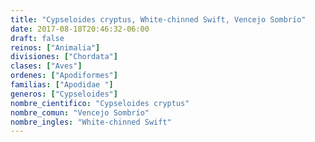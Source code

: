 ```yaml
---
title: "Cypseloides cryptus, White-chinned Swift, Vencejo Sombrío"
date: 2017-08-18T20:46:32-06:00
draft: false
reinos: ["Animalia"]
divisiones: ["Chordata"]
clases: ["Aves"]
ordenes: ["Apodiformes"]
familias: ["Apodidae "]
generos: ["Cypseloides"]
nombre_cientifico: "Cypseloides cryptus"
nombre_comun: "Vencejo Sombrío"
nombre_ingles: "White-chinned Swift"
---
```

